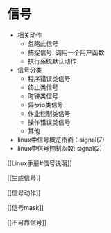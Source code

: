 # 信号

- 相关动作
  - 忽略此信号 
  - 捕捉信号: 调用一个用户函数
  - 执行系统默认动作
- 信号分类  
  - 程序错误类信号
  - 终止类信号
  - 时钟类信号
  - 异步io类信号
  - 作业控制类信号
  - 操作错误类信号
  - 其他
- linux中信号概览页面：signal(7)  
- linux中信号控制函数: signal(2)

[[Linux手册#信号说明]]

[[生成信号]]

[[信号动作]]

[[信号mask]]

[[不可靠信号]]


